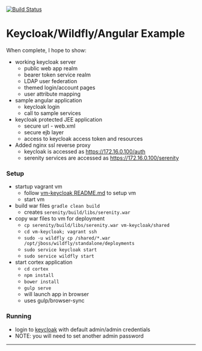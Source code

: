 [![Build Status](https://travis-ci.org/SUMGlobal/keycloak_demo.svg?branch=master)](https://travis-ci.org/SUMGlobal/keycloak_demo)
# Keycloak/Wildfly/Angular Example
When complete, I hope to show:
* working keycloak server
    * public web app realm
    * bearer token service realm
    * LDAP user federation
    * themed login/account pages
    * user attribute mapping
* sample angular application
    * keycloak login
    * call to sample services
* keycloak protected JEE application
    * secure url - web.xml
    * secure ejb layer
    * access to keycloak access token and resources
* Added nginx ssl reverse proxy
    * keycloak is accessed as https://172.16.0.100/auth
    * serenity services are accessed as https://172.16.0.100/serenity

### Setup
* startup vagrant vm
    * follow [vm-keycloak README.md] to setup vm
    * start vm
* build war files `gradle clean build`
    * creates `serenity/build/libs/serenity.war`
* copy war files to vm for deployment
    * `cp serenity/build/libs/serenity.war vm-keycloak/shared`
    * `cd vm-keycloak; vagrant ssh`
    * `sudo -u wildfly cp /shared/*.war /opt/jboss/wildfly/standalone/deployments`
    * `sudo service keycloak start`
    * `sudo service wildfly start`
* start cortex application
    * `cd cortex`
    * `npm install`
    * `bower install`
    * `gulp serve`
    * will launch app in browser
    * uses gulp/browser-sync

### Running
* login to [keycloak] with default admin/admin credentials
 * NOTE: you will need to set another admin password

---
[keycloak]:https://172.16.0.100:9080/auth
[vm-keycloak README.md]:vm-keycloak/README.md
